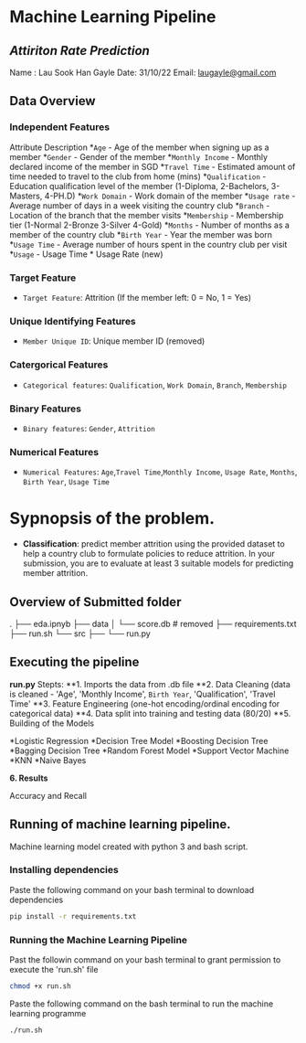 # Machine Learning Pipeline
## *Attiriton Rate Prediction*
Name : Lau Sook Han Gayle
Date: 31/10/22
Email: laugayle@gmail.com


## Data Overview
### Independent Features

Attribute Description
*`Age` - Age of the member when signing up as a member
*`Gender` - Gender of the member 
*`Monthly Income` - Monthly declared income of the member in SGD
*`Travel Time` - Estimated amount of time needed to travel to the club from home (mins)
*`Qualification` - Education qualification level of the member (1-Diploma, 2-Bachelors, 3-Masters, 4-PH.D)
*`Work Domain` - Work domain of the member
*`Usage rate` - Average number of days in a week visiting the country club
*`Branch` - Location of the branch that the member visits
*`Membership` - Membership tier (1-Normal 2-Bronze 3-Silver 4-Gold)
*`Months` - Number of months as a member of the country club
*`Birth Year` - Year the member was born
*`Usage Time` - Average number of hours spent in the country club per visit
*`Usage` - Usage Time * Usage Rate (new)


### Target Feature
* `Target Feature`: Attrition (If the member left: 0 = No, 1 = Yes)

### Unique Identifying Features
* `Member Unique ID`:  Unique member ID (removed)

### Catergorical Features
* `Categorical features`: `Qualification`, `Work Domain`, `Branch`, `Membership`

### Binary Features
* `Binary features`: `Gender`, `Attrition`

### Numerical Features
* `Numerical Features`: `Age`,`Travel Time`,`Monthly Income`, `Usage Rate`, `Months`, `Birth Year`, `Usage Time`

# Sypnopsis of the problem. 
* **Classification**: predict member attrition using the provided dataset to help a country club to
formulate policies to reduce attrition. In your submission, you are to evaluate at least 3 suitable models
for predicting member attrition.

## Overview of Submitted folder
.
├── eda.ipnyb
├── data
│   └── score.db # removed
├── requirements.txt
├── run.sh
└── src
    ├──
    └── run.py

## Executing the pipeline
**run.py**
Stepts:
**1. Imports the data from .db file
**2. Data Cleaning (data is cleaned - 'Age', 'Monthly Income', `Birth Year`, 'Qualification', 'Travel Time'
**3. Feature Engineering (one-hot encoding/ordinal encoding for categorical data)
**4. Data split into training and testing data (80/20)
**5. Building of the Models

*Logistic Regression
*Decision Tree Model
*Boosting Decision Tree
*Bagging Decision Tree
*Random Forest Model
*Support Vector Machine
*KNN
*Naive Bayes

**6. Results**

Accuracy and Recall


## Running of machine learning pipeline.
Machine learning model created with python 3 and bash script.

### Installing dependencies
Paste the following command on your bash terminal to download dependencies
```sh
pip install -r requirements.txt
```


### Running the Machine Learning Pipeline
Past the followin command on your bash terminal to grant permission to execute the 'run.sh' file
```sh
chmod +x run.sh
```
Paste the following command on the bash terminal to run the machine learning programme
```sh
./run.sh
```







